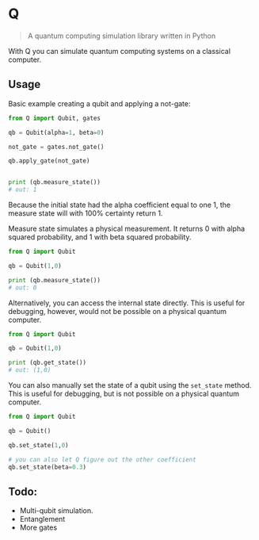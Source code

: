 # Q
> A quantum computing simulation library written in Python

With Q you can simulate quantum computing systems on a classical computer. 

## Usage
Basic example creating a qubit and applying a not-gate:
```Python
from Q import Qubit, gates

qb = Qubit(alpha=1, beta=0)

not_gate = gates.not_gate()

qb.apply_gate(not_gate)


print (qb.measure_state())
# out: 1
```
Because the initial state had the alpha coefficient equal to one 1, the measure state will with 100% certainty return 1.

Measure state simulates a physical measurement. It returns 0 with alpha squared probability, and 1 with beta squared probability.
```Python
from Q import Qubit

qb = Qubit(1,0)

print (qb.measure_state())
# out: 0
```

Alternatively, you can access the internal state directly. This is useful for debugging, however, would not be possible on a physical quantum computer. 
```Python
from Q import Qubit

qb = Qubit(1,0)

print (qb.get_state())
# out: (1,0)
```

You can also manually set the state of a qubit using the `set_state` method. This is useful for debugging, but is not possible on a physical quantum computer. 
```Python
from Q import Qubit

qb = Qubit()

qb.set_state(1,0)

# you can also let Q figure out the other coefficient
qb.set_state(beta=0.3)
```


## Todo: 
- Multi-qubit simulation. 
- Entanglement
- More gates
